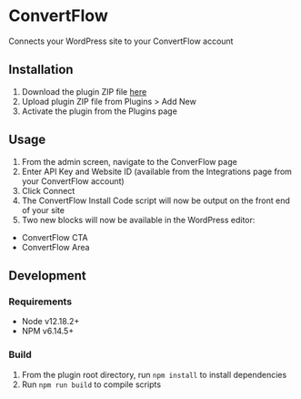 # ConvertFlow

Connects your WordPress site to your ConvertFlow account 

## Installation

1. Download the plugin ZIP file [here](https://github.com/bizbudding/convertflow/archive/master.zip)
2. Upload plugin ZIP file from Plugins > Add New
3. Activate the plugin from the Plugins page

## Usage

1. From the admin screen, navigate to the ConverFlow page
2. Enter API Key and Website ID (available from the Integrations page from your ConvertFlow account)
3. Click Connect
4. The ConvertFlow Install Code script will now be output on the front end of your site
5. Two new blocks will now be available in the WordPress editor:
 - ConvertFlow CTA
 - ConvertFlow Area

## Development

### Requirements

- Node v12.18.2+
- NPM v6.14.5+

### Build

1. From the plugin root directory, run `npm install` to install dependencies
2. Run `npm run build` to compile scripts
